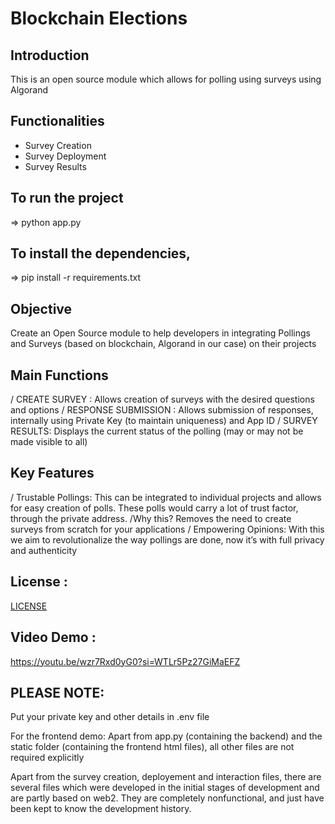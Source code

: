 # Blockchain Elections

## Introduction
This is an open source module which allows for polling using surveys using Algorand
<img src="https://github.com/user-attachments/assets/6173708e-750f-47ff-94d9-15c0000130d3" alt="image" width="00"/>

## Functionalities
* Survey Creation
* Survey Deployment
* Survey Results

## To run the project
=> python app.py

## To install the dependencies,
=> pip install -r requirements.txt

## Objective
Create an Open Source module to help developers in integrating Pollings and Surveys (based on blockchain, Algorand in our case) on their projects

## Main Functions

/ CREATE SURVEY : Allows creation of surveys with
the desired questions and options
/ RESPONSE SUBMISSION : Allows submission of
responses, internally using Private Key (to
maintain uniqueness) and App ID
/ SURVEY RESULTS: Displays the current status of
the polling (may or may not be made visible to
all)

## Key Features

/ Trustable Pollings:
This can be integrated to individual projects and
allows for easy creation of polls. These polls
would carry a lot of trust factor, through the
private address.
/Why this?
Removes the need to create surveys from
scratch for your applications
/ Empowering Opinions:
With this we aim to revolutionalize the way pollings
are done, now it’s with full privacy and authenticity

## License :
[LICENSE](./LICENSE)

## Video Demo :
https://youtu.be/wzr7Rxd0yG0?si=WTLr5Pz27GiMaEFZ

## PLEASE NOTE:
Put your private key and other details in .env file

For the frontend demo:
Apart from app.py (containing the backend) and the static folder (containing the frontend html files), all other files are not required explicitly

Apart from the survey creation, deployement and interaction files, there are several files which were developed in the initial stages of development and are partly based on web2. They are completely nonfunctional, and just have been kept to know the development history.
